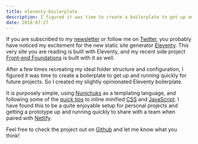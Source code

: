 ```yaml
---
title: eleventy-boilerplate
description: I figured it was time to create a boilerplate to get up and running quickly for future projects. So I created my slightly opinionated Eleventy boilerplate.
date: 2018-07-27
---
```

If you are subscribed to my [newsletter](https://alexcarpenter.me/newsletter/) or follow me on [Twitter](https://twitter.com/hybrid_alex), you probably have noticed my excitement for the new static site generator [Eleventy](https://www.11ty.io/). This very site you are reading is built with Eleventy, and my recent side project [Front-end Foundations](https://frontend-foundations.com/) is built with it as well.

After a few times recreating my ideal folder structure and configuration, I figured it was time to create a boilerplate to get up and running quickly for future projects. So I created my slightly opinionated Eleventy boilerplate.

It is purposely simple, using [Nunjchuks](https://mozilla.github.io/nunjucks/) as a templating language, and following some of the [quick tips](https://www.11ty.io/docs/quicktips/) to inline minified [CSS](https://www.11ty.io/docs/quicktips/inline-css/) and [JavaScript](https://www.11ty.io/docs/quicktips/inline-js/). I have found this to be a quite enjoyable setup for personal projects and getting a prototype up and running quickly to share with a team when paired with [Netlify](https://www.netlify.com/).

Feel free to check the project out on [Github](https://github.com/alexcarpenter/eleventy-boilerplate) and let me know what you think!
